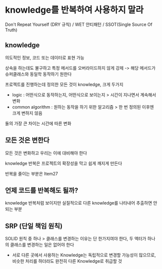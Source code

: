 # knowledge를 반복하여 사용하지 말라

Don't Repeat Yourself (DRY 규칙) / WET 안티패턴 / SSOT(Single Source Of Truth)

## knowledge

의도적인 정보, 코드 또는 데이터로 표현 가능

상속을 하는데도 불구하고 특정 메서드를 오버라이드하지 않게 강제 -> 해당 메서드가 슈퍼클래스와 동일학 동작하기 원한다

프로젝트를 진행하는데 정의한 모든 것이 knowledge, 크게 두가지

- logic : 어떤식으로 동작하는지, 어떤식으로 보이는지 > 시간이 지나면서 계속해서 변화
- common algorithm : 원하는 동작을 하기 위한 알고리즘 > 한 번 정의된 이후엔 크게 변하지 않음

둘의 가장 큰 차이는 시간에 따른 변화

## 모든 것은 변한다

모든 것은 변화하고 우리는 이에 대비해야 한다

knowledge 반복은 프로젝트의 확장성을 막고 쉽게 깨지게 만든다

반복을 줄이는 부분은 Item27

## 언제 코드를 반복해도 될까?

knowledge 반복처럼 보이지만 실질적으로 다른 knowledge를 나타내어 추출하면 안 되는 부분

## SRP (단일 책임 원칙)

SOLID 원칙 중 하나 > 클래스를 변경하는 이유는 단 한가지여야 한다, 두 액터가 하나의 클래스를 변경하는 일은 없어야 한다

- 서로 다른 곳에서 사용하는 Knowledge는 독립적으로 변경할 가능성이 많으므로, 비슷한 처리를 하더라도 완전히 다른 Knowledge로 취급할 것
